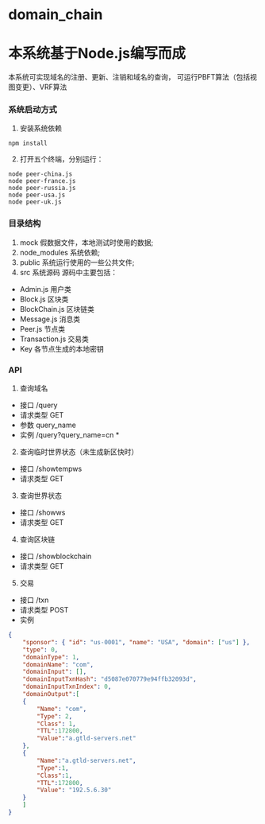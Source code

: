 # domain_chain
# 本系统基于Node.js编写而成
本系统可实现域名的注册、更新、注销和域名的查询， 可运行PBFT算法（包括视图变更）、VRF算法
### 系统启动方式
1. 安装系统依赖
``` 
npm install
```
2. 打开五个终端，分别运行：
```
node peer-china.js
node peer-france.js
node peer-russia.js
node peer-usa.js
node peer-uk.js
```

### 目录结构
1. mock 假数据文件，本地测试时使用的数据;
2. node_modules 系统依赖;
3. public 系统运行使用的一些公共文件;
4. src 系统源码
源码中主要包括：
* Admin.js 用户类
* Block.js 区块类
* BlockChain.js 区块链类
* Message.js 消息类
* Peer.js 节点类
* Transaction.js 交易类
* Key 各节点生成的本地密钥

### API 
1. 查询域名  
* 接口 /query  
* 请求类型 GET  
* 参数 query_name  
* 实例 /query?query_name=cn  *
2. 查询临时世界状态（未生成新区快时）  
* 接口 /showtempws  
* 请求类型 GET  
3. 查询世界状态   
* 接口 /showws  
* 请求类型 GET  
4. 查询区块链  
* 接口 /showblockchain  
* 请求类型 GET  
5. 交易  
* 接口 /txn  
* 请求类型 POST  
* 实例   
``` json
{ 	
    "sponsor": { "id": "us-0001", "name": "USA", "domain": ["us"] },
    "type": 0,
    "domainType": 1,
    "domainName": "com",
    "domainInput": [],
    "domainInputTxnHash": "d5087e070779e94ffb32093d",
    "domainInputTxnIndex": 0,
    "domainOutput":[	
    {
        "Name": "com",
        "Type": 2,
        "Class": 1,
        "TTL":172800,
        "Value":"a.gtld-servers.net"
    },
    {
        "Name":"a.gtld-servers.net",
        "Type":1,
        "Class":1,
        "TTL":172800, 
        "Value": "192.5.6.30"
    }
    ]
}
```


